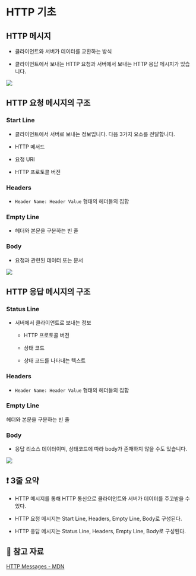 # HTTP 기초

## HTTP 메시지

- 클라이언트와 서버가 데이터를 교환하는 방식

- 클라이언트에서 보내는 HTTP 요청과 서버에서 보내는 HTTP 응답 메시지가 있습니다.

![](https://developer.mozilla.org/en-US/docs/Web/HTTP/Messages/httpmsgstructure2.png)

## HTTP 요청 메시지의 구조

### Start Line

- 클라이언트에서 서버로 보내는 정보입니다. 다음 3가지 요소를 전달합니다.

- HTTP 메서드

- 요청 URI

- HTTP 프로토콜 버전

### Headers

- `Header Name: Header Value` 형태의 헤더들의 집합

### Empty Line

- 헤더와 본문을 구분하는 빈 줄

### Body

- 요청과 관련된 데이터 또는 문서

![](https://developer.mozilla.org/en-US/docs/Web/HTTP/Messages/http_request_headers3.png)

## HTTP 응답 메시지의 구조

### Status Line

- 서버에서 클라이언트로 보내는 정보

  - HTTP 프로토콜 버전

  - 상태 코드

  - 상태 코드를 나타내는 텍스트

### Headers

- `Header Name: Header Value` 형태의 헤더들의 집합

### Empty Line

헤더와 본문을 구분하는 빈 줄

### Body

- 응답 리소스 데이터이며, 상태코드에 따라 body가 존재하지 않을 수도 있습니다.

![](https://developer.mozilla.org/en-US/docs/Web/HTTP/Messages/http_response_headers3.png)

## ❗️ 3줄 요약

- HTTP 메시지를 통해 HTTP 통신으로 클라이언트와 서버가 데이터를 주고받을 수 있다.

- HTTP 요청 메시지는 Start Line, Headers, Empty Line, Body로 구성된다.

- HTTP 응답 메시지는 Status Line, Headers, Empty Line, Body로 구성된다.

## 📕 참고 자료

[HTTP Messages - MDN](https://developer.mozilla.org/en-US/docs/Web/HTTP/Messages)
